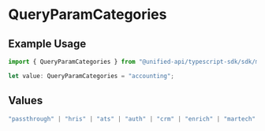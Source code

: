 # QueryParamCategories

## Example Usage

```typescript
import { QueryParamCategories } from "@unified-api/typescript-sdk/sdk/models/operations";

let value: QueryParamCategories = "accounting";
```

## Values

```typescript
"passthrough" | "hris" | "ats" | "auth" | "crm" | "enrich" | "martech" | "ticketing" | "uc" | "accounting" | "storage" | "commerce" | "payment" | "genai" | "messaging" | "kms" | "task" | "scim" | "lms" | "repo" | "metadata" | "calendar"
```